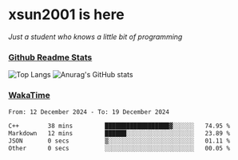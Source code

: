# xsun2001 is here

*Just a student who knows a little bit of programming*

### [Github Readme Stats](https://github.com/anuraghazra/github-readme-stats)

![Top Langs](https://github-readme-stats.vercel.app/api/top-langs/?username=xsun2001&layout=compact&theme=radical) ![Anurag's GitHub stats](https://github-readme-stats.vercel.app/api?username=xsun2001&show_icons=true&theme=radical)

### [WakaTime](https://wakatime.com)

<!--START_SECTION:waka-->

```txt
From: 12 December 2024 - To: 19 December 2024

C++        38 mins         ██████████████████▓░░░░░░   74.95 %
Markdown   12 mins         ██████░░░░░░░░░░░░░░░░░░░   23.89 %
JSON       0 secs          ▒░░░░░░░░░░░░░░░░░░░░░░░░   01.11 %
Other      0 secs          ░░░░░░░░░░░░░░░░░░░░░░░░░   00.05 %
```

<!--END_SECTION:waka-->
